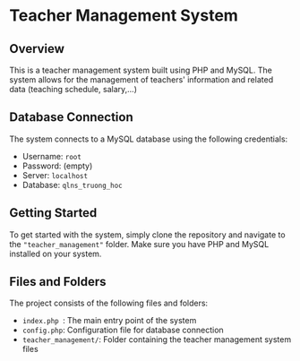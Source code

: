 # Teacher Management System
## Overview
This is a teacher management system built using PHP and MySQL. The system allows for the management of teachers' information and related data (teaching schedule, salary,...)

## Database Connection
The system connects to a MySQL database using the following credentials:

* Username: `root`
* Password: (empty)
* Server: `localhost`
* Database: `qlns_truong_hoc`
## Getting Started
To get started with the system, simply clone the repository and navigate to the `"teacher_management"` folder. Make sure you have PHP and MySQL installed on your system.

## Files and Folders
The project consists of the following files and folders:

- `index.php `: The main entry point of the system
- `config.php`: Configuration file for database connection
- `teacher_management/`: Folder containing the teacher management system files
